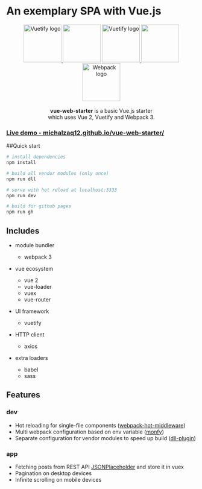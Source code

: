 # An exemplary SPA with Vue.js 


<p align="center">
  <a href="https://vuetifyjs.com" target="_blank">
      <img width="100"src="https://vuejs.org/images/logo.png" alt="Vuetify logo">
    </a>
    <img width="100" src="https://cdn4.iconfinder.com/data/icons/ios7-essence/22/add_plus-512.png">
  <a href="https://vuetifyjs.com" target="_blank">
    <img width="100"src="https://vuetifyjs.com/static/doc-images/logo.svg" alt="Vuetify logo">
  </a>
  <img width="100" src="https://cdn4.iconfinder.com/data/icons/ios7-essence/22/add_plus-512.png">
  <a href="https://webpack.js.org" target="_blank">
    <img width="100" src="https://webpack.js.org/assets/icon-square-big.svg" alt="Webpack logo">
  </a>
  <br><br><strong>vue-web-starter</strong> is a basic Vue.js starter <br>which uses Vue 2, Vuetify and Webpack 3.
</p>

<p align="center"></p>



### [Live demo - michalzaq12.github.io/vue-web-starter/](https://michalzaq12.github.io/vue-web-starter/)


##Quick start

  ```bash
  # install dependencies
  npm install
  
  # build all vendor modules (only once)
  npm run dll
  
  # serve with hot reload at localhost:3333
  npm run dev
  
  # build for github pages
  npm run gh
  ```

## Includes

- module bundler
  - webpack 3

- vue ecosystem
  - vue 2
  - vue-loader
  - vuex
  - vue-router

- UI framework
  - vuetify 
  
- HTTP client
  - axios
  
- extra loaders
  - babel
  - sass
   
## Features   

### dev 

- Hot reloading for single-file components ([webpack-hot-middleware](https://www.npmjs.com/package/webpack-hot-middleware))
- Multi webpack configuration based on env variable ([monfy](https://www.npmjs.com/package/monfy))
- Separate configuration for vendor modules to speed up build ([dll-plugin](https://webpack.js.org/plugins/dll-plugin/))


### app
- Fetching posts from REST API [JSONPlaceholder](https://jsonplaceholder.typicode.com) and store it in vuex
- Pagination on desktop devices
- Infinite scrolling on mobile devices
  
